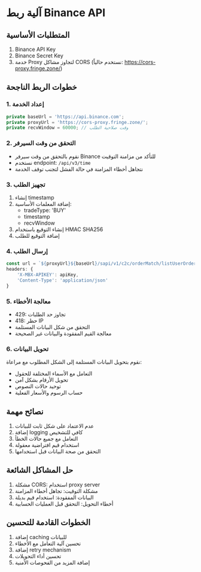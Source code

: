 # آلية ربط Binance API

## المتطلبات الأساسية
1. Binance API Key
2. Binance Secret Key
3. خدمة Proxy لتجاوز مشاكل CORS (نستخدم حالياً: https://cors-proxy.fringe.zone/)

## خطوات الربط الناجحة

### 1. إعداد الخدمة
```typescript
private baseUrl = 'https://api.binance.com';
private proxyUrl = 'https://cors-proxy.fringe.zone/';
private recvWindow = 60000; // وقت صلاحية الطلب
```

### 2. التحقق من وقت السيرفر
- نقوم بالتحقق من وقت سيرفر Binance للتأكد من مزامنة التوقيت
- نستخدم endpoint: `/api/v3/time`
- نتجاهل أخطاء المزامنة في حالة الفشل لتجنب توقف الخدمة

### 3. تجهيز الطلب
1. إنشاء timestamp
2. إضافة المعلمات الأساسية:
   - tradeType: 'BUY'
   - timestamp
   - recvWindow
3. إنشاء التوقيع باستخدام HMAC SHA256
4. إضافة التوقيع للطلب

### 4. إرسال الطلب
```typescript
const url = `${proxyUrl}${baseUrl}/sapi/v1/c2c/orderMatch/listUserOrderHistory`;
headers: {
    'X-MBX-APIKEY': apiKey,
    'Content-Type': 'application/json'
}
```

### 5. معالجة الأخطاء
- 429: تجاوز حد الطلبات
- 418: حظر IP
- التحقق من شكل البيانات المستلمة
- معالجة القيم المفقودة والبيانات غير الصحيحة

### 6. تحويل البيانات
نقوم بتحويل البيانات المستلمة إلى الشكل المطلوب مع مراعاة:
- التعامل مع الأسماء المختلفة للحقول
- تحويل الأرقام بشكل آمن
- توحيد حالات النصوص
- حساب الرسوم والأسعار الفعلية

## نصائح مهمة
1. عدم الاعتماد على شكل ثابت للبيانات
2. إضافة logging كافي للتشخيص
3. التعامل مع جميع حالات الخطأ
4. استخدام قيم افتراضية معقولة
5. التحقق من صحة البيانات قبل استخدامها

## حل المشاكل الشائعة
1. مشكلة CORS: استخدام proxy server
2. مشكلة التوقيت: تجاهل أخطاء المزامنة
3. البيانات المفقودة: استخدام قيم بديلة
4. أخطاء التحويل: التحقق قبل العمليات الحسابية

## الخطوات القادمة للتحسين
1. إضافة caching للبيانات
2. تحسين آلية التعامل مع الأخطاء
3. إضافة retry mechanism
4. تحسين أداء التحويلات
5. إضافة المزيد من الفحوصات الأمنية
